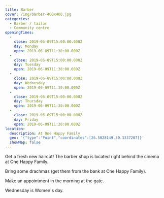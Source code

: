 ```yaml
---
title: Barber
cover: /img/barber-400x400.jpg
categories:
  - Barber / tailor
  - Community centre
openingTimes:
  - 
    close: 2019-06-09T15:00:00.000Z
    day: Monday
    open: 2019-06-09T11:30:00.000Z
  - 
    close: 2019-06-09T15:00:00.000Z
    day: Tuesday
    open: 2019-06-09T11:30:00.000Z
  - 
    close: 2019-06-09T15:00:00.000Z
    day: Wednesday
    open: 2019-06-09T11:30:00.000Z
  - 
    close: 2019-06-09T15:00:00.000Z
    day: Thursday
    open: 2019-06-09T11:30:00.000Z
  - 
    close: 2019-06-09T15:00:00.000Z
    day: Friday
    open: 2019-06-09T11:30:00.000Z
location:
  description: At One Happy Family
  geo: '{"type":"Point","coordinates":[26.5028149,39.1337207]}'
  showMap: false
---
```


Get a fresh new haircut! The barber shop is located right behind the cinema at One Happy Family.

Bring some drachmas (get them from the bank at One Happy Family).

Make an appointment in the morning at the gate.

Wednesday is Women's day.